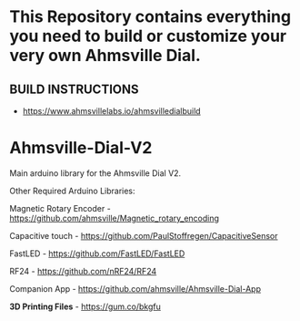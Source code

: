 # This Repository contains everything you need to build or customize your very own Ahmsville Dial.

## BUILD INSTRUCTIONS
 - https://www.ahmsvillelabs.io/ahmsvilledialbuild

# Ahmsville-Dial-V2
Main arduino library for the Ahmsville Dial V2.

Other Required Arduino Libraries:

Magnetic Rotary Encoder - https://github.com/ahmsville/Magnetic_rotary_encoding

Capacitive touch - https://github.com/PaulStoffregen/CapacitiveSensor

FastLED - https://github.com/FastLED/FastLED

RF24 - https://github.com/nRF24/RF24


Companion App - https://github.com/ahmsville/Ahmsville-Dial-App

**3D Printing Files** - https://gum.co/bkgfu
